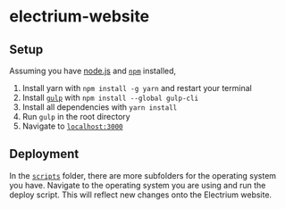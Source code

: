 # electrium-website

## Setup
Assuming you have [node.js](https://nodejs.org/en) and [`npm`](https://www.npmjs.com/) installed,  
1. Install yarn with `npm install -g yarn` and restart your terminal
2. Install [`gulp`](https://gulpjs.com/) with `npm install --global gulp-cli`
3. Install all dependencies with `yarn install`
4. Run `gulp` in the root directory
5. Navigate to [`localhost:3000`](http://localhost:3000/)

## Deployment
In the [`scripts`](./scripts) folder, there are more subfolders for the operating system you have. Navigate to the operating system you are using and run the deploy script. This will reflect new changes onto the Electrium website.
